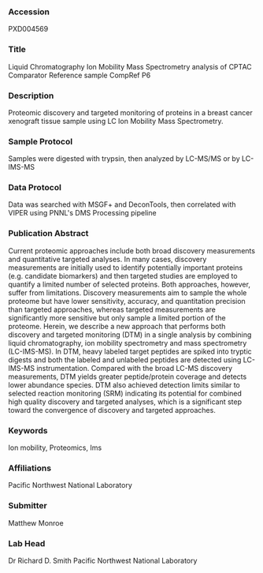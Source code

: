 ### Accession
PXD004569

### Title
Liquid Chromatography Ion Mobility Mass Spectrometry analysis of CPTAC Comparator Reference sample CompRef P6

### Description
Proteomic discovery and targeted monitoring of proteins in a breast cancer xenograft tissue sample using LC Ion Mobility Mass Spectrometry.

### Sample Protocol
Samples were digested with trypsin, then analyzed by LC-MS/MS or by LC-IMS-MS

### Data Protocol
Data was searched with MSGF+ and DeconTools, then correlated with VIPER using PNNL's DMS Processing pipeline

### Publication Abstract
Current proteomic approaches include both broad discovery measurements and quantitative targeted analyses. In many cases, discovery measurements are initially used to identify potentially important proteins (e.g. candidate biomarkers) and then targeted studies are employed to quantify a limited number of selected proteins. Both approaches, however, suffer from limitations. Discovery measurements aim to sample the whole proteome but have lower sensitivity, accuracy, and quantitation precision than targeted approaches, whereas targeted measurements are significantly more sensitive but only sample a limited portion of the proteome. Herein, we describe a new approach that performs both discovery and targeted monitoring (DTM) in a single analysis by combining liquid chromatography, ion mobility spectrometry and mass spectrometry (LC-IMS-MS). In DTM, heavy labeled target peptides are spiked into tryptic digests and both the labeled and unlabeled peptides are detected using LC-IMS-MS instrumentation. Compared with the broad LC-MS discovery measurements, DTM yields greater peptide/protein coverage and detects lower abundance species. DTM also achieved detection limits similar to selected reaction monitoring (SRM) indicating its potential for combined high quality discovery and targeted analyses, which is a significant step toward the convergence of discovery and targeted approaches.

### Keywords
Ion mobility, Proteomics, Ims

### Affiliations
Pacific Northwest National Laboratory

### Submitter
Matthew Monroe

### Lab Head
Dr Richard D. Smith
Pacific Northwest National Laboratory


